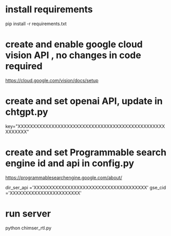 # install requirements
pip install -r requirements.txt


# create and enable google cloud vision API , no changes in code required
https://cloud.google.com/vision/docs/setup

# create and set openai API, update in chtgpt.py
key="XXXXXXXXXXXXXXXXXXXXXXXXXXXXXXXXXXXXXXXXXXXXXXXXXXXXXXX" 

# create and set Programmable search engine id  and api in config.py
https://programmablesearchengine.google.com/about/

dir_ser_api     ='XXXXXXXXXXXXXXXXXXXXXXXXXXXXXXXXXXXXX' 
gse_cid         ='XXXXXXXXXXXXXXXXXXXXXXX'

# run server
python chimser_rtl.py

